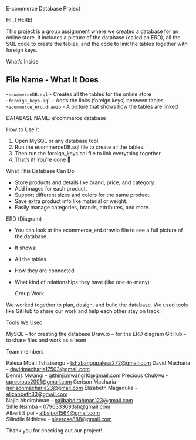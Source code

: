  E-commerce Database Project

HI ,THERE!

This project is a group assignment where we created a database for an online store.
It includes a picture of the database (called an ERD), all the SQL code to create the tables, 
and the code to link the tables together with foreign keys.

 What’s Inside

 File Name         -    What It Does                                  
---------------------------------------------------------------
-`ecommerceDB.sql`  -  Creates all the tables for the online store   
 -`foreign_keys.sql` -  Adds the links (foreign keys) between tables  
-`ecommerce_erd.drawio` -  A picture that shows how the tables are linked

DATABASE NAME: e'commerce database

How to Use It


1. Open MySQL or any database tool.
2. Run the ecommerceDB.sql file to create all the tables.
4. Then run the foreign_keys.sql file to link everything together.
5. That’s it! You’re done 🎉

What This Database Can Do


- Store products and details like brand, price, and category.
- Add images for each product.
- Support different sizes and colors for the same product.
- Save extra product info like material or weight.
- Easily manage categories, brands, attributes, and more.

ERD (Diagram)


- You can look at the ecommerce_erd.drawio file to see a full picture of the database.
- It shows:
- All the tables
- How they are connected
- What kind of relationships they have (like one-to-many)

  Group Work

  
We worked together to plan, design, and build the database.
We used tools like GitHub to share our work and help each other stay on track.

Tools We Used


MySQL – for creating the database
Draw.io – for the ERD diagram
GitHub – to share files and work as a team

Team members


Palesa Mbali	Tshabangu -	tshabangupalesa272@gmail.com
David	Macharia -	davidmacharia17503@gmail.com	
Dennis	Mwangi -	githinji.mwangi10@gmail.com	
Precious	Chukwu -	cprecious2001@gmail.com	
Gerison	Macharia -	gerisonmacharia23@gmail.com	
Elizabeth	Magaduka -	elizahbeth33@gmail.com	
Najib	Abdirahman -	najibabdirahman123@gmail.com	
Sihle	Nsimba -	0796333693sh@gmail.com		
Albert	Sipoi -	albsipoi1564@gmail.com	
Silindile	Ndhlovu -	sleerose888@gmail.com

Thank you for checking out our project!

